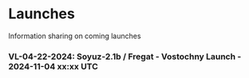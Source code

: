 # Launches
Information sharing on coming launches

### VL-04-22-2024: Soyuz-2.1b / Fregat - Vostochny Launch - 2024-11-04 xx:xx UTC
